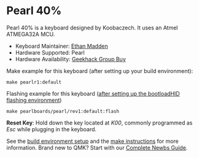 # Pearl 40%

Pearl 40% is a keyboard designed by Koobaczech. It uses an Atmel
ATMEGA32A MCU.

* Keyboard Maintainer: [Ethan Madden](https://github.com/jetpacktuxedo)
* Hardware Supported: Pearl
* Hardware Availability: [Geekhack Group Buy](https://geekhack.org/index.php?topic=92259.0)

Make example for this keyboard (after setting up your build environment):

    make pearlr1:default

Flashing example for this keyboard ([after setting up the bootloadHID flashing environment](https://docs.qmk.fm/#/flashing_bootloadhid))

    make pearlboards/pearl/rev1:default:flash

**Reset Key**: Hold down the key located at *K00*, commonly programmed as *Esc* while plugging in the keyboard.

See the [build environment setup](https://docs.qmk.fm/#/getting_started_build_tools) and the [make instructions](https://docs.qmk.fm/#/getting_started_make_guide) for more information. Brand new to QMK? Start with our [Complete Newbs Guide](https://docs.qmk.fm/#/newbs).
